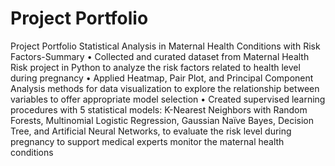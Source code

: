 # Project Portfolio
 Project Portfolio
Statistical Analysis in Maternal Health Conditions with Risk Factors-Summary 
•	Collected and curated dataset from Maternal Health Risk project in Python to analyze the risk factors related to health level during pregnancy
•	Applied Heatmap, Pair Plot, and Principal Component Analysis methods for data visualization to explore the relationship between variables to offer appropriate model selection
•	Created supervised learning procedures with 5 statistical models: K-Nearest Neighbors with Random Forests, Multinomial Logistic Regression, Gaussian Naïve Bayes, Decision Tree, and Artificial Neural Networks, to evaluate the risk level during pregnancy to support medical experts monitor the maternal health conditions
